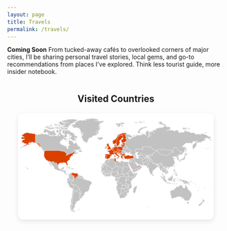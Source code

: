 ```yaml
---
layout: page
title: Travels
permalink: /travels/
---
```

**Coming Soon**
From tucked-away cafés to overlooked corners of major cities, I’ll be sharing personal travel stories, local gems, and go-to recommendations from places I’ve explored. Think less tourist guide, more insider notebook.
<h2 style="text-align: center; font-size: 1.5em; font-weight: 700; margin-top: 2em; margin-bottom: 1em;">
  Visited Countries
</h2>

<div style="display: flex; justify-content: center; margin-top: 1em;">
  <img src="/assets/img/map.jpeg" alt="Visited Countries" style="max-width: 90%; border-radius: 12px; box-shadow: 0 4px 12px rgba(0,0,0,0.1);" />
</div>
